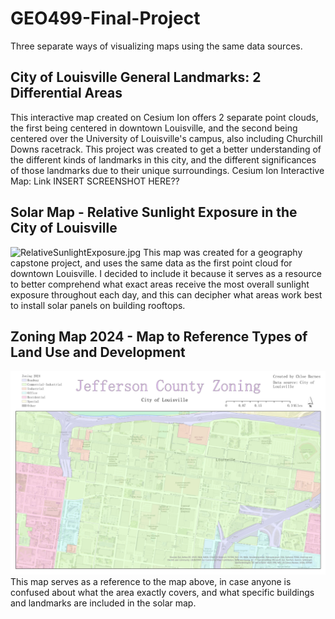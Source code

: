 # GEO499-Final-Project
Three separate ways of visualizing maps using the same data sources. 

## City of Louisville General Landmarks: 2 Differential Areas
This interactive map created on Cesium Ion offers 2 separate point clouds, the first being centered in downtown Louisville, and the second being centered over the University of Louisville's campus, also including Churchill Downs racetrack. This project was created to get a better understanding of the different kinds of landmarks in this city, and the different significances of those landmarks due to their unique surroundings.
Cesium Ion Interactive Map: Link
INSERT SCREENSHOT HERE??

## Solar Map - Relative Sunlight Exposure in the City of Louisville
![RelativeSunlightExposure.jpg](RelativeSunlightExposure.jpg)
This map was created for a geography capstone project, and uses the same data as the first point cloud for downtown Louisville. I decided to include it because it serves as a resource to better comprehend what exact areas receive the most overall sunlight exposure throughout each day, and this can decipher what areas work best to install solar panels on building rooftops.

## Zoning Map 2024 - Map to Reference Types of Land Use and Development
![JeffersonCountyZoning.jpg](JeffersonCountyZoning.jpg)
This map serves as a reference to the map above, in case anyone is confused about what the area exactly covers, and what specific buildings and landmarks are included in the solar map. 

